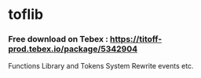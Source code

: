 # toflib
### Free download on Tebex : https://titoff-prod.tebex.io/package/5342904
 Functions Library and Tokens System
 Rewrite events etc.
